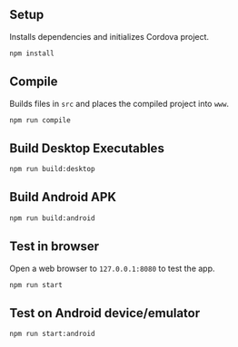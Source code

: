 ## Setup
Installs dependencies and initializes Cordova project.
```bash
npm install
```

## Compile
Builds files in `src` and places the compiled project into `www`.
```bash
npm run compile
```

## Build Desktop Executables
```bash
npm run build:desktop
```

## Build Android APK
```bash
npm run build:android
```

## Test in browser
Open a web browser to `127.0.0.1:8080` to test the app.
```bash
npm run start
```

## Test on Android device/emulator
```bash
npm run start:android
```
